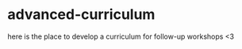 advanced-curriculum
===================

here is the place to develop a curriculum for follow-up workshops &lt;3
